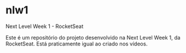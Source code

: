 # nlw1
Next Level Week 1 - RocketSeat

Este é um repositório do projeto desenvolvido na Next Level Week 1, da RocketSeat. Está praticamente igual ao criado nos vídeos.
